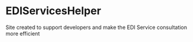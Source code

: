 # EDIServicesHelper
Site created to support developers and make the EDI Service consultation more efficient
